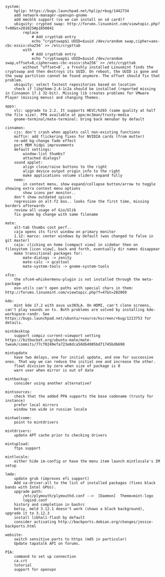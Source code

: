 	system:
		hplip: https://bugs.launchpad.net/hplip/+bug/1442734
		add network-manager-openvpn-gnome
		add mmcblk support (so we can install on sd card)?
		ubiquity: crypted swap: http://forums.linuxmint.com/viewtopic.php?f=90&t=201025#p1050041
			replace
				# Add crypttab entry
				echo “cryptswap$i UUID=$uuid /dev/urandom swap,cipher=aes-cbc-essiv:sha256″ >> /etc/crypttab
			with
				# Add crypttab entry
				echo “cryptswap$i UUID=$uuid /dev/urandom swap,offset=8,cipher=aes-cbc-essiv:sha256″ >> /etc/crypttab
			without “offset=8″, a freshly installed Linuxmint finds the cryptswap and then destroys its UUID. On reboot, the UUID is gone and the swap partition cannot be found anymore. The offset should fix that problem.
		ubiquity: select fastest repositories based on location
		check if libgtkmm-2.4-1c2a should be installed (reported missing in Cinnamon 17.1 32-bit). Missing lib creates problems for VMware Player (missing menus) and changing Themes.

	apps:
		vlc: upgrade to 2.2. It supports HEVC/h265 (same quality at half the file size). PPA available at ppa:mc3man/trusty-media
		gnome-terminal/mate-terminal: bring back menubar by default

	cinnamon:
		cjs: don't crash when applets call non-existing functions
		muffin: add flickering fixes for NVIDIA cards (from mutter)
		re-add bg-change fade effect
		port MDM hidpi improvements
		default settings:
			window-list thumbs?
			attached dialogs?
		sound applet:
			align close/raise buttons to the right
			align device output origin info to the right
			make applications volume sliders expand fully
		nemo:
			in context menu, show expand/collapse button/arrow to toggle showing extra context menu options
			show icons per monitor..
		don't show outdated spices
		regression on alt-f2 box.. looks fine the first time, missing borders afterwards
		review all usage of Gio/Glib
		fix gnome bg change with same filename

	mate:
		alt-tab thumbs cost perf..
		caja opens its first window on primary monitor
		1.12: marco: center windows by default (was changed to false in git master)
		caja: clicking on home [compact view] in sidebar then on filesystem [icon view], back and forth, eventually dir names disappear
		make transitional packages for:
			mate-dialogs -> zenity
			mate-calc -> gcaltool
			mate-system-tools -> gnome-system-tools

	xfce:
		the xfce4-whiskermenu-plugin is not installed through the meta-package
		exo-utils can't open paths with special chars in them: http://forums.linuxmint.com/viewtopic.php?f=47&t=202069

	kde:
		mint kde 17.2 with asus ux303LA. On HDMI, can't clone screens, can't play sounds on tv. Both problems are solved by installing kde-workspace-randr. See https://bugs.launchpad.net/ubuntu/+source/kscreen/+bug/1213753 for details.

	mintdesktop
		support compiz current-viewport setting https://bitbucket.org/ubuntu-mate/mate-tweak/commits/77cf0249efa723e8dca58db4905bd71745bdb690

	mintupdate
		have two delays, one for initial update, and one for successive ones. That way we can reduce the initial one and increase the other.
		float division by zero when size of package is 0
		warn user when mirror is out of date

	mintbackup:
		consider using another alternative?

	mintsources:
		check that the added PPA supports the base codename (trusty for instance)
		prefer local mirrors
		window too wide in russian locale

	mintwelcome:
		point to mintdrivers

	mintdrivers:
		update APT cache prior to checking drivers

	mintupload:
		ftps support

	mintlocale:
		either hide im-config or have the menu item launch mintlocale's IM setup

	lmde:
		update grub (improves efi support)
		Add va-driver-all to the list of installed packages (fixes black bands with Intel GPUs).
		upgrade path:
			/etc/plymouth/plymouthd.conf -->  [Daemon]  Theme=mint-logo
			logind.conf
		history and completion in bashrc
		betsy, meld 3.12.1 doesn't work (shows a black background), upgrade it to 3.12.3
		install libhal1-flash by default
		consider activating http://backports.debian.org/changes/jessie-backports.html

	website:
		switch sensitive parts to https (md5 in particular)
		Update tapatalk API on forums.

	PIA:
		command to set up connection
		ca.crt
		tutorial
		support for openvpn

